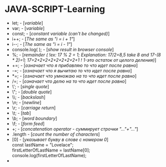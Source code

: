 # JAVA-SCRIPT-Learning
- let; - [*variable*]<br>
- var; - [*variable*]<br>
- const; - [*constant variable (can't be changed)*]<br>
- i++; - [*The same as "i = i + 1"*]<br>
- i--; - [*The same as "i = i - 1"*]<br>
- console.log( ); - [*show result in browser console*]<br>
- %;  - [*remainder ( !ex: 17 % 2 = 1; Explanation: 17/2=8,5 take 8 and 17-(8 * 2)=1; 17=2+2+2+2+2+2+2+2+1 ! 1-это остаток от целого деления)*]<br>
- +=; - [*означает что я прибавляю то что идет после равно*]<br>
- -=; - [*означает что я вычитаю то что идет после равно*]<br>
- \*=; - [*означает что умножаю на то что идет после равно*]<br>
- /=; - [*означает что делю на то что идет после равно*]<br>
- \\'; - [*single quote*]<br>
- \\"; - [*double quote*]<br>
- \\\\; - [*backslash*]<br>
- \n; -	[*newline*]<br>
- \r; -	[*carriage return*]<br>
- \t; -	[*tab*]<br>
- \b; -	[*word boundary*]<br>
- \f; -	[*form feed*]<br>
- +; - [*concatenation operator - суммирует строчки "..."+"..."*]<br>
- .length - [*count the number of characters*]<br>
- [0] - [*указывает букву в слове с номером 0*]<br>
          const lastName = "Lovelace";<br>
          firstLetterOfLastName = lastName[0];<br>
          console.log(firstLetterOfLastName);<br>
- 
